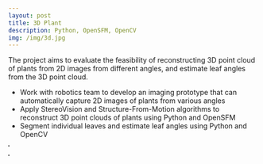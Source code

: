 ```yaml
---
layout: post
title: 3D Plant
description: Python, OpenSFM, OpenCV
img: /img/3d.jpg
---
```


The project aims to evaluate the feasibility of reconstructing 3D point cloud of plants from 2D images from different angles, and estimate leaf angles from the 3D point cloud.
- Work with robotics team to develop an imaging prototype that can automatically capture 2D images of plants from various angles
- Apply StereoVision and Structure-From-Motion algorithms to reconstruct 3D point clouds of plants using Python and OpenSFM
- Segment individual leaves and estimate leaf angles using Python and OpenCV

<div>
	<img class="col" src="{{ site.baseurl }}/img/3d.jpg" alt="" title="3D Point Clount" border="1"/><br/><br/>
	<img class="col" src="{{ site.baseurl }}/img/leaf_angle.jpg" alt="" title="Leaf Angle" border="1"/>        
</div>